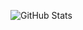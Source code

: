 ![GitHub Stats](https://github-readme-stats.vercel.app/api?username=amirzt&show_icons=true&count_private=true&include_all_commits=true&hide=prs&theme=default&token=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)
